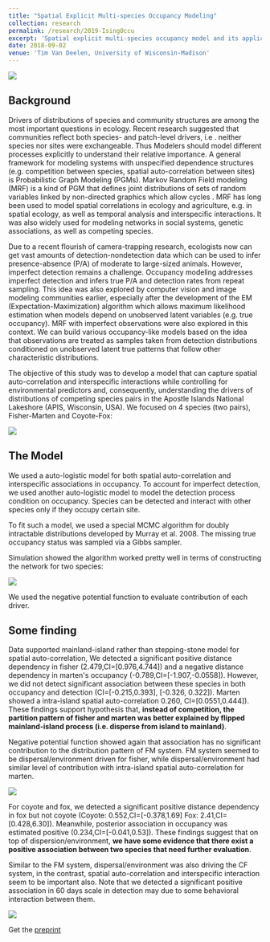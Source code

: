 ```yaml
---
title: "Spatial Explicit Multi-species Occupancy Modeling"
collection: research
permalink: /research/2019-IsingOccu
excerpt: 'Spatial explicit multi-species occupancy model and its application on the Apostle Island National Lakeshore'
date: 2018-09-02
venue: 'Tim Van Deelen, University of Wisconsin-Madison'
---
```


![](http://YunyiShen.github.io/files/Research_figs/APIS/IsingOccu.png)

## Background
Drivers of distributions of species and community structures are among the most important questions in ecology. Recent research suggested that communities reflect both species- and patch-level drivers, i.e . neither species nor sites were exchangeable. Thus Modelers should model different processes explicitly to understand their relative importance. A general framework for modeling systems with unspecified dependence structures (e.g. competition between species, spatial auto-correlation between sites) is Probabilistic Graph Modeling (PGMs). Markov Random Field modeling (MRF) is a kind of PGM that defines joint distributions of sets of random variables linked by non-directed graphics which allow cycles . MRF has long been used to model spatial correlations in ecology and agriculture, e.g. in spatial ecology, as well as temporal analysis and interspecific interactions. It was also widely used for modeling networks in social systems, genetic associations, as well as competing species.

Due to a recent flourish of camera-trapping research, ecologists now can get vast amounts of detection-nondetection data which can be used to infer presence-absence (P/A) of moderate to large-sized animals. However, imperfect detection remains a challenge. Occupancy modeling addresses imperfect detection and infers true P/A and detection rates from repeat sampling. This idea was also explored by computer vision and image modeling communities earlier, especially after the development of the EM (Expectation-Maximization) algorithm which allows maximum likelihood estimation when models depend on unobserved latent variables (e.g. true occupancy). MRF with imperfect observations were also explored in this context. We can build various occupancy-like models based on the idea that observations are treated as samples taken from  detection distributions conditioned on unobserved latent true patterns that follow other characteristic distributions.

The objective of this study was to develop a model that can capture spatial auto-correlation and interspecific interactions while controlling for environmental predictors and, consequently, understanding the drivers of distributions of competing species pairs in the Apostle Islands National Lakeshore (APIS, Wisconsin, USA). We focused on 4 species (two pairs), Fisher-Marten and Coyote-Fox:

![](http://YunyiShen.github.io/files/Research_figs/APIS/4spp_map.png)


## The Model

We used a auto-logistic model for both spatial auto-correlation and interspecific associations in occupancy. To account for imperfect detection, we used another auto-logistic model to model the detection process condition on occupancy. Species can be detected and interact with other species only if they occupy certain site.

To fit such a model, we used a special MCMC algorithm for doubly intractable distributions developed by Murray et al. 2008. The missing true occupancy status was sampled via a Gibbs sampler.

Simulation showed the algorithm worked pretty well in terms of constructing the network for two species:

![](http://YunyiShen.github.io/files/Research_figs/APIS/bigsimulation_temp.png)


We used the negative potential function to evaluate contribution of each driver.

## Some finding

Data supported mainland-island rather than stepping-stone model for spatial auto-correlation, We detected a significant positive distance dependency in fisher (2.479,CI=[0.976,4.744]) and a negative distance dependency in marten's occupancy (-0.789,CI=[-1.907,-0.0558]). However, we did not detect significant association between these species in both occupancy and detection (CI=[-0.215,0.393], [-0.326, 0.322]). Marten showed a intra-island spatial auto-correlation 0.260, CI=[0.0551,0.444]). These findings support hypothesis that, **instead of competition, the partition pattern of fisher and marten was better explained by flipped mainland-island process (i.e. disperse from island to mainland)**.

Negative potential function showed again that association has no significant contribution to the distribution pattern of FM system. FM system seemed to be dispersal/environment driven for fisher, while dispersal/environment had similar level of contribution with intra-island spatial auto-correlation for marten.

![](http://YunyiShen.github.io/files/Research_figs/APIS/negH_FM_env.jpg)

For coyote and fox, we detected a significant positive distance dependency in fox but not coyote (Coyote: 0.552,CI=[-0.378,1.69] Fox: 2.41,CI=[0.428,6.30]). Meanwhile, posterior association in occupancy was estimated positive (0.234,CI=[-0.041,0.53]). These findings suggest that on top of dispersion/environment, **we have some evidence that there exist a positive association between two species that need further evaluation**.

Similar to the FM system, dispersal/environment was also driving the CF system, in the contrast, spatial auto-correlation and interspecific interaction seem to be important also. Note that we detected a significant positive association in 60 days scale in detection may due to some behavioral interaction between them.

![](http://YunyiShen.github.io/files/Research_figs/APIS/negH_CF_env.jpg)


Get the [preprint](https://www.biorxiv.org/content/10.1101/2020.08.05.238774v2.abstract)

